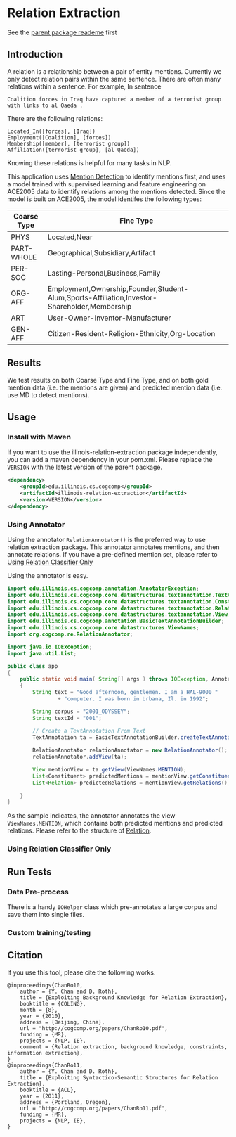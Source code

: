 # Relation Extraction

See the [parent package reademe](https://github.com/CogComp/cogcomp-nlp/blob/master/README.md) first

## Introduction

A relation is a relationship between a pair of entity mentions.
Currently we only detect relation pairs within the same sentence.
There are often many relations within a sentence. 
For example, In sentence 

`Coalition forces in Iraq have captured a member of a terrorist group with links to al Qaeda .`

There are the following relations:

```
Located_In([forces], [Iraq])
Employment([Coalition], [forces])
Membership([member], [terrorist group])
Affiliation([terrorist group], [al Qaeda])
```

Knowing these relations is helpful for many tasks in NLP.

This application uses [Mention Detection](https://github.com/CogComp/cogcomp-nlp/blob/master/md/README.md) to identify mentions first, and uses a model trained with supervised learning and feature engineering on ACE2005 data to identify relations among the mentions detected. 
Since the model is built on ACE2005, the model identifes the following types:

| Coarse Type | Fine Type                            |
|------------|-------------------------------------|
| PHYS       | Located,Near|
| PART-WHOLE | Geographical,Subsidiary,Artifact|
| PER-SOC    | Lasting-Personal,Business,Family|
| ORG-AFF    | Employment,Ownership,Founder,Student-Alum,Sports-Affiliation,Investor-Shareholder,Membership|
| ART        | User-Owner-Inventor-Manufacturer|
| GEN-AFF    | Citizen-Resident-Religion-Ethnicity,Org-Location|

## Results

We test results on both Coarse Type and Fine Type, and on both gold mention data (i.e. the mentions are given) and predicted mention data (i.e. use MD to detect mentions).

## Usage

### Install with Maven

If you want to use the illinois-relation-extraction package independently, you can add a maven dependency in your pom.xml. Please replace the `VERSION` with the latest version of the parent package.

```xml
<dependency>
    <groupId>edu.illinois.cs.cogcomp</groupId>
    <artifactId>illinois-relation-extraction</artifactId>
    <version>VERSION</version>
</dependency>
```

### Using Annotator

Using the annotator `RelationAnnotator()` is the preferred way to use relation extraction package. This annotator annotates mentions, and then annotate relations. If you have a pre-defined mention set, please refer to [Using Relation Classifier Only](#using-relation-classifier-only)

Using the annotator is easy.

```java
import edu.illinois.cs.cogcomp.annotation.AnnotatorException;
import edu.illinois.cs.cogcomp.core.datastructures.textannotation.TextAnnotation;
import edu.illinois.cs.cogcomp.core.datastructures.textannotation.Constituent;
import edu.illinois.cs.cogcomp.core.datastructures.textannotation.Relation;
import edu.illinois.cs.cogcomp.core.datastructures.textannotation.View;
import edu.illinois.cs.cogcomp.annotation.BasicTextAnnotationBuilder;
import edu.illinois.cs.cogcomp.core.datastructures.ViewNames;
import org.cogcomp.re.RelationAnnotator;

import java.io.IOException;
import java.util.List;

public class app
{
    public static void main( String[] args ) throws IOException, AnnotatorException
    {
        String text = "Good afternoon, gentlemen. I am a HAL-9000 "
                + "computer. I was born in Urbana, Il. in 1992";

        String corpus = "2001_ODYSSEY";
        String textId = "001";

        // Create a TextAnnotation From Text
        TextAnnotation ta = BasicTextAnnotationBuilder.createTextAnnotation(corpus, textId, text);
        
        RelationAnnotator relationAnnotator = new RelationAnnotator();
        relationAnnotator.addView(ta);

        View mentionView = ta.getView(ViewNames.MENTION);
        List<Constituent> predictedMentions = mentionView.getConstituents();
        List<Relation> predictedRelations = mentionView.getRelations();
        
    }
}
```

As the sample indicates, the annotator annotates the view `ViewNames.MENTION`, which contains both predicted mentions and predicted relations. Please refer to the structure of [Relation](https://github.com/CogComp/cogcomp-nlp/blob/master/core-utilities/src/main/java/edu/illinois/cs/cogcomp/core/datastructures/textannotation/Relation.java).

### Using Relation Classifier Only

## Run Tests

### Data Pre-process

There is a handy `IOHelper` class which pre-annotates a large corpus and save them into single files. 

### Custom training/testing

## Citation
If you use this tool, please cite the following works.

```
@inproceedings{ChanRo10,
    author = {Y. Chan and D. Roth},
    title = {Exploiting Background Knowledge for Relation Extraction},
    booktitle = {COLING},
    month = {8},
    year = {2010},
    address = {Beijing, China},
    url = "http://cogcomp.org/papers/ChanRo10.pdf",
    funding = {MR},
    projects = {NLP, IE},
    comment = {Relation extraction, background knowledge, constraints, information extraction},
}
@inproceedings{ChanRo11,
    author = {Y. Chan and D. Roth},
    title = {Exploiting Syntactico-Semantic Structures for Relation Extraction},
    booktitle = {ACL},
    year = {2011},
    address = {Portland, Oregon},
    url = "http://cogcomp.org/papers/ChanRo11.pdf",
    funding = {MR},
    projects = {NLP, IE},
}
```